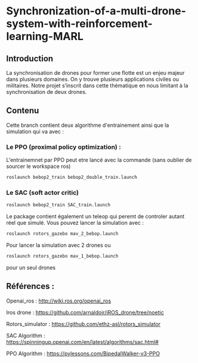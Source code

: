# Synchronization-of-a-multi-drone-system-with-reinforcement-learning-MARL

## Introduction

La synchronisation de drones pour former une flotte est un enjeu majeur dans plusieurs
domaines. On y trouve plusieurs applications civiles ou militaires. Notre projet s’inscrit dans
cette thématique en nous limitant à la synchronisation de deux drones.

## Contenu

Cette branch contient deux algorithme d'entrainement ainsi que la simulation qui va avec :

### Le PPO (proximal policy optimization) : 
L'entrainemnet par PPO peut etre lancé avec la commande (sans oublier de sourcer le workspace ros)
```bash
roslaunch bebop2_train bebop2_double_train.launch
```
### Le SAC (soft actor critic)
```bash
roslaunch bebop2_train SAC_train.launch
```

Le package contient également un teleop qui peremt de controler autant réel que simulé.
Vous pouvez lancer la simulation avec : 

```bash
roslaunch rotors_gazebo mav_2_bebop.launch
```
Pour lancer la simulation avec 2 drones
ou 

```bash
roslaunch rotors_gazebo mav_1_bebop.launch
```
pour un seul drones

## Références :

Openai_ros : http://wiki.ros.org/openai_ros

Iros drone : https://github.com/arnaldojr/iROS_drone/tree/noetic

Rotors_simulator : https://github.com/ethz-asl/rotors_simulator

SAC Algorithm  : https://spinningup.openai.com/en/latest/algorithms/sac.html#

PPO Algorithm : https://pylessons.com/BipedalWalker-v3-PPO
